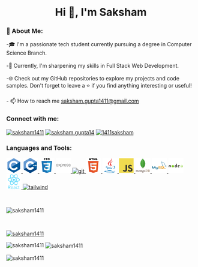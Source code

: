 <h1 align="center">Hi 👋, I'm Saksham</h1>
<h3>💫 About Me:</h3>
-🎓 I'm a passionate tech student currently pursuing a degree in Computer Science Branch.<br><br>-🌱 Currently, I'm sharpening my skills in Full Stack Web Development.<br><br>-🌐 Check out my GitHub repositories to explore my projects and code samples. Don't forget to leave a ⭐️ if you find anything interesting or useful!
<br><br>
- 📫 How to reach me <a href="saksham.gupta1411@gmail.com">saksham.gupta1411@gmail.com</a>
<h3 align="left">Connect with me:</h3>
<p align="left">
<a href="https://linkedin.com/in/saksham1411" target="blank"><img align="center" src="https://raw.githubusercontent.com/rahuldkjain/github-profile-readme-generator/master/src/images/icons/Social/linked-in-alt.svg" alt="saksham1411" height="30" width="40" /></a>
<a href="https://instagram.com/saksham.gupta14" target="blank"><img align="center" src="https://raw.githubusercontent.com/rahuldkjain/github-profile-readme-generator/master/src/images/icons/Social/instagram.svg" alt="saksham.gupta14" height="30" width="40" /></a>
<a href="https://www.leetcode.com/1411saksham" target="blank"><img align="center" src="https://raw.githubusercontent.com/rahuldkjain/github-profile-readme-generator/master/src/images/icons/Social/leet-code.svg" alt="1411saksham" height="30" width="40" /></a>
</p>

<h3 align="left">Languages and Tools:</h3>
<p align="left"> <a href="https://www.cprogramming.com/" target="_blank" rel="noreferrer"> <img src="https://raw.githubusercontent.com/devicons/devicon/master/icons/c/c-original.svg" alt="c" width="40" height="40"/> </a> <a href="https://www.w3schools.com/cpp/" target="_blank" rel="noreferrer"> <img src="https://raw.githubusercontent.com/devicons/devicon/master/icons/cplusplus/cplusplus-original.svg" alt="cplusplus" width="40" height="40"/> </a> <a href="https://www.w3schools.com/css/" target="_blank" rel="noreferrer"> <img src="https://raw.githubusercontent.com/devicons/devicon/master/icons/css3/css3-original-wordmark.svg" alt="css3" width="40" height="40"/> </a> <a href="https://expressjs.com" target="_blank" rel="noreferrer"> <img src="https://raw.githubusercontent.com/devicons/devicon/master/icons/express/express-original-wordmark.svg" alt="express" width="40" height="40"/> </a> <a href="https://git-scm.com/" target="_blank" rel="noreferrer"> <img src="https://www.vectorlogo.zone/logos/git-scm/git-scm-icon.svg" alt="git" width="40" height="40"/> </a> <a href="https://www.w3.org/html/" target="_blank" rel="noreferrer"> <img src="https://raw.githubusercontent.com/devicons/devicon/master/icons/html5/html5-original-wordmark.svg" alt="html5" width="40" height="40"/> </a> <a href="https://www.java.com" target="_blank" rel="noreferrer"> <img src="https://raw.githubusercontent.com/devicons/devicon/master/icons/java/java-original.svg" alt="java" width="40" height="40"/> </a> <a href="https://developer.mozilla.org/en-US/docs/Web/JavaScript" target="_blank" rel="noreferrer"> <img src="https://raw.githubusercontent.com/devicons/devicon/master/icons/javascript/javascript-original.svg" alt="javascript" width="40" height="40"/> </a> <a href="https://www.mongodb.com/" target="_blank" rel="noreferrer"> <img src="https://raw.githubusercontent.com/devicons/devicon/master/icons/mongodb/mongodb-original-wordmark.svg" alt="mongodb" width="40" height="40"/> </a> <a href="https://www.mysql.com/" target="_blank" rel="noreferrer"> <img src="https://raw.githubusercontent.com/devicons/devicon/master/icons/mysql/mysql-original-wordmark.svg" alt="mysql" width="40" height="40"/> </a> <a href="https://nodejs.org" target="_blank" rel="noreferrer"> <img src="https://raw.githubusercontent.com/devicons/devicon/master/icons/nodejs/nodejs-original-wordmark.svg" alt="nodejs" width="40" height="40"/> </a> <a href="https://reactjs.org/" target="_blank" rel="noreferrer"> <img src="https://raw.githubusercontent.com/devicons/devicon/master/icons/react/react-original-wordmark.svg" alt="react" width="40" height="40"/> </a> <a href="https://tailwindcss.com/" target="_blank" rel="noreferrer"> <img src="https://www.vectorlogo.zone/logos/tailwindcss/tailwindcss-icon.svg" alt="tailwind" width="40" height="40"/> </a> </p>
<br>
<p align="left"> <img src="https://komarev.com/ghpvc/?username=saksham1411&label=Profile%20views&color=0e75b6&style=flat" alt="saksham1411" /> </p>
<br>
<p align="left"> <a href="https://github.com/ryo-ma/github-profile-trophy"><img src="https://github-profile-trophy.vercel.app/?username=saksham1411" alt="saksham1411" /></a> </p>
<p><img align="left" src="https://github-readme-stats.vercel.app/api/top-langs?username=saksham1411&show_icons=true&locale=en&layout=compact" alt="saksham1411" /></p>

<p>&nbsp;<img align="center" src="https://github-readme-stats.vercel.app/api?username=saksham1411&show_icons=true&locale=en" alt="saksham1411" /></p>

<p><img align="center" src="https://github-readme-streak-stats.herokuapp.com/?user=saksham1411&" alt="saksham1411" /></p>
